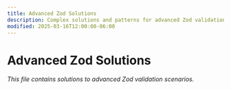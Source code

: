 ```yaml
---
title: Advanced Zod Solutions
description: Complex solutions and patterns for advanced Zod validation scenarios and edge cases.
modified: 2025-03-16T12:00:00-06:00
---
```


# Advanced Zod Solutions

_This file contains solutions to advanced Zod validation scenarios._
